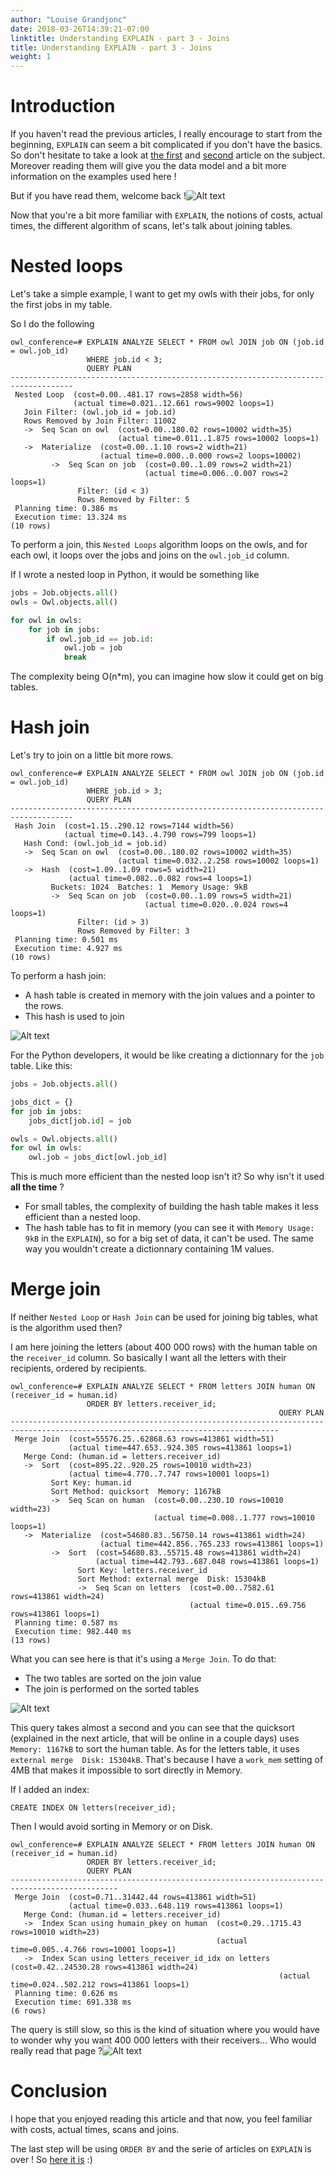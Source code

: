 ```yaml
---
author: "Louise Grandjonc"
date: 2018-03-26T14:39:21-07:00
linktitle: Understanding EXPLAIN - part 3 - Joins
title: Understanding EXPLAIN - part 3 - Joins
weight: 1
---
```


# Introduction

If you haven't read the previous articles, I really encourage to start from the beginning, `EXPLAIN` can seem a bit complicated if you don't have the basics. So don't hesitate to take a look at [the first](/blog/explain/) and [second](/blog/explain-2/) article on the subject. Moreover reading them will give you the data model and a bit more information on the examples used here !

But if you have read them, welcome back !![Alt text](/images/Owls_metal_01.png)

Now that you're a bit more familiar with `EXPLAIN`, the notions of costs, actual times, the different algorithm of scans, let's talk about joining tables.


# Nested loops

Let's take a simple example, I want to get my owls with their jobs, for only the first jobs in my table.

So I do the following

```code
owl_conference=# EXPLAIN ANALYZE SELECT * FROM owl JOIN job ON (job.id = owl.job_id)
                 WHERE job.id < 3;
                 QUERY PLAN
------------------------------------------------------------------------------------
 Nested Loop  (cost=0.00..481.17 rows=2858 width=56)
              (actual time=0.021..12.661 rows=9002 loops=1)
   Join Filter: (owl.job_id = job.id)
   Rows Removed by Join Filter: 11002
   ->  Seq Scan on owl  (cost=0.00..180.02 rows=10002 width=35)
                        (actual time=0.011..1.875 rows=10002 loops=1)
   ->  Materialize  (cost=0.00..1.10 rows=2 width=21)
                    (actual time=0.000..0.000 rows=2 loops=10002)
         ->  Seq Scan on job  (cost=0.00..1.09 rows=2 width=21)
                              (actual time=0.006..0.007 rows=2 loops=1)
               Filter: (id < 3)
               Rows Removed by Filter: 5
 Planning time: 0.386 ms
 Execution time: 13.324 ms
(10 rows)
```

To perform a join, this `Nested Loops` algorithm loops on the owls, and for each owl, it loops over the jobs and joins on the `owl.job_id` column.

If I wrote a nested loop in Python, it would be something like

```python
jobs = Job.objects.all()
owls = Owl.objects.all()

for owl in owls:
    for job in jobs:
        if owl.job_id == job.id:
            owl.job = job
            break
```

The complexity being O(n*m), you can imagine how slow it could get on big tables.

# Hash join

Let's try to join on a little bit more rows.

```code
owl_conference=# EXPLAIN ANALYZE SELECT * FROM owl JOIN job ON (job.id = owl.job_id)
                 WHERE job.id > 3;
                 QUERY PLAN
------------------------------------------------------------------------------------
 Hash Join  (cost=1.15..290.12 rows=7144 width=56)
            (actual time=0.143..4.790 rows=799 loops=1)
   Hash Cond: (owl.job_id = job.id)
   ->  Seq Scan on owl  (cost=0.00..180.02 rows=10002 width=35)
                        (actual time=0.032..2.258 rows=10002 loops=1)
   ->  Hash  (cost=1.09..1.09 rows=5 width=21)
             (actual time=0.082..0.082 rows=4 loops=1)
         Buckets: 1024  Batches: 1  Memory Usage: 9kB
         ->  Seq Scan on job  (cost=0.00..1.09 rows=5 width=21)
                              (actual time=0.020..0.024 rows=4 loops=1)
               Filter: (id > 3)
               Rows Removed by Filter: 3
 Planning time: 0.501 ms
 Execution time: 4.927 ms
(10 rows)
```


To perform a hash join:

- A hash table is created in memory with the join values and a pointer to the rows.
- This hash is used to join

![Alt text](/images/explain/hash.png)

For the Python developers, it would be like creating a dictionnary for the `job` table. Like this:

```python
jobs = Job.objects.all()

jobs_dict = {}
for job in jobs:
    jobs_dict[job.id] = job

owls = Owl.objects.all()
for owl in owls:
    owl.job = jobs_dict[owl.job_id]
```

This is much more efficient than the nested loop isn't it? So why isn't it used **all the time** ?

- For small tables, the complexity of building the hash table makes it less efficient than a nested loop.
- The hash table has to fit in memory (you can see it with `Memory Usage: 9kB` in the `EXPLAIN`), so for a big set of data, it can't be used. The same way you wouldn't create a dictionnary containing 1M values.

# Merge join

If neither `Nested Loop` or `Hash Join` can be used for joining big tables, what is the algorithm used then?

I am here joining the letters (about 400 000 rows) with the human table on the `receiver_id` column. So basically I want all the letters with their recipients, ordered by recipients.


```code
owl_conference=# EXPLAIN ANALYZE SELECT * FROM letters JOIN human ON (receiver_id = human.id)
                 ORDER BY letters.receiver_id;
                                                            QUERY PLAN
----------------------------------------------------------------------------------------------------------------------------------
 Merge Join  (cost=55576.25..62868.63 rows=413861 width=51)
             (actual time=447.653..924.305 rows=413861 loops=1)
   Merge Cond: (human.id = letters.receiver_id)
   ->  Sort  (cost=895.22..920.25 rows=10010 width=23)
             (actual time=4.770..7.747 rows=10001 loops=1)
         Sort Key: human.id
         Sort Method: quicksort  Memory: 1167kB
         ->  Seq Scan on human  (cost=0.00..230.10 rows=10010 width=23)
                                (actual time=0.008..1.777 rows=10010 loops=1)
   ->  Materialize  (cost=54680.83..56750.14 rows=413861 width=24)
                    (actual time=442.856..765.233 rows=413861 loops=1)
         ->  Sort  (cost=54680.83..55715.48 rows=413861 width=24)
                   (actual time=442.793..687.048 rows=413861 loops=1)
               Sort Key: letters.receiver_id
               Sort Method: external merge  Disk: 15304kB
               ->  Seq Scan on letters  (cost=0.00..7582.61 rows=413861 width=24)
                                        (actual time=0.015..69.756 rows=413861 loops=1)
 Planning time: 0.587 ms
 Execution time: 982.440 ms
(13 rows)
```

What you can see here is that it's using a `Merge Join`. To do that:

- The two tables are sorted on the join value
- The join is performed on the sorted tables

![Alt text](/images/explain/merge.png)

This query takes almost a second and you can see that the quicksort (explained in the next article, that will be online in a couple days) uses `Memory: 1167kB` to sort the human table.
As for the letters table, it uses `external merge  Disk: 15304kB`. That's because I have a `work_mem` setting of 4MB that makes it impossible to sort directly in Memory.

If I added an index:

`CREATE INDEX ON letters(receiver_id);`

Then I would avoid sorting in Memory or on Disk.

```code
owl_conference=# EXPLAIN ANALYZE SELECT * FROM letters JOIN human ON (receiver_id = human.id)
                 ORDER BY letters.receiver_id;
                 QUERY PLAN
----------------------------------------------------------------------------------------------
 Merge Join  (cost=0.71..31442.44 rows=413861 width=51)
             (actual time=0.033..648.119 rows=413861 loops=1)
   Merge Cond: (human.id = letters.receiver_id)
   ->  Index Scan using humain_pkey on human  (cost=0.29..1715.43 rows=10010 width=23)
                                              (actual time=0.005..4.766 rows=10001 loops=1)
   ->  Index Scan using letters_receiver_id_idx on letters  (cost=0.42..24530.28 rows=413861 width=24)
                                                            (actual time=0.024..502.212 rows=413861 loops=1)
 Planning time: 0.626 ms
 Execution time: 691.338 ms
(6 rows)
```

The query is still slow, so this is the kind of situation where you would have to wonder why you want 400 000 letters with their receivers... Who would really read that page ?![Alt text](/images/Owls_dance_01.png)

# Conclusion

I hope that you enjoyed reading this article and that now, you feel familiar with costs, actual times, scans and joins.

The last step will be using `ORDER BY` and the serie of articles on `EXPLAIN` is over ! So [here it is](/blog/explain-4/) :)
